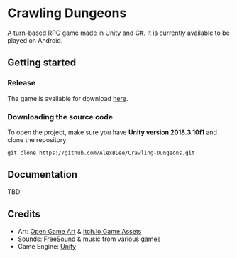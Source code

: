 # Crawling Dungeons
A turn-based RPG game made in Unity and C#. It is currently available to be played on Android.

## Getting started

### Release

The game is available for download [here](https://www.dropbox.com/s/di6840mfmxgrsz7/CrawlingDungeons.apk?dl=0).

### Downloading the source code

To open the project, make sure you have **Unity version 2018.3.10f1** and clone the repository:

```
git clone https://github.com/AlexBLee/Crawling-Dungeons.git
```

## Documentation

TBD

## Credits

- Art: [Open Game Art](https://opengameart.org/) & [Itch.io Game Assets](https://itch.io/game-assets)
- Sounds: [FreeSound](https://freesound.org/) & music from various games
- Game Engine: [Unity](https://unity3d.com/)
